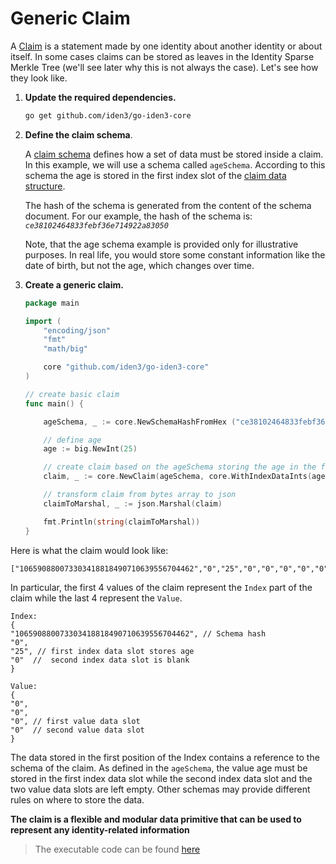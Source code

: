 # Generic Claim

A [Claim](https://docs.iden3.io/protocol/spec/#claims) is a statement made by one identity about another identity or about itself. In some cases claims can be stored as leaves in the Identity Sparse Merkle Tree (we'll see later why this is not always the case). Let's see how they look like.

1. **Update the required dependencies.**

	```bash
	go get github.com/iden3/go-iden3-core
	```

2. **Define the claim schema**.

	A [claim schema](./claim-schema.md) defines how a set of data must be stored inside a claim. In this example, we will use a schema called `ageSchema`. According to this schema the age is stored in the first index slot of the [claim data structure](https://docs.iden3.io/protocol/claims-structure).

    The hash of the schema is generated from the content of the schema document. For our example, the hash of the schema is: *`ce38102464833febf36e714922a83050`*

	Note, that the age schema example is provided only for illustrative purposes. In real life, you would store some constant information like the date of birth, but not the age, which changes over time.

3. **Create a generic claim.**  

	```go
	package main

	import (
		"encoding/json"
		"fmt"
		"math/big"

		core "github.com/iden3/go-iden3-core"
	)

	// create basic claim
	func main() {
	
		ageSchema, _ := core.NewSchemaHashFromHex ("ce38102464833febf36e714922a83050")  

		// define age
		age := big.NewInt(25)

		// create claim based on the ageSchema storing the age in the first index slot, while the second data slot remains empty 
		claim, _ := core.NewClaim(ageSchema, core.WithIndexDataInts(age, nil)) 

		// transform claim from bytes array to json 
		claimToMarshal, _ := json.Marshal(claim)

		fmt.Println(string(claimToMarshal))
	}
	```
Here is what the claim would look like:
```
["106590880073303418818490710639556704462","0","25","0","0","0","0","0"]
```
In particular, the first 4 values of the claim represent the `Index` part of the claim while the last 4 represent the `Value`.
```
Index:
{
"106590880073303418818490710639556704462", // Schema hash
"0",
"25", // first index data slot stores age
"0"  //  second index data slot is blank
}

Value:
{ 
"0",
"0",
"0", // first value data slot
"0"  // second value data slot
}	
```

The data stored in the first position of the Index contains a reference to the schema of the claim. As defined in the `ageSchema`, the value age must be stored in the first index data slot while the second index data slot and the two value data slots are left empty. Other schemas may provide different rules on where to store the data.

**The claim is a flexible and modular data primitive that can be used to represent any identity-related information**

> The executable code can be found [here](https://github.com/0xPolygonID/tutorial-examples/blob/main/issuer-protocol/main.go#L62)
